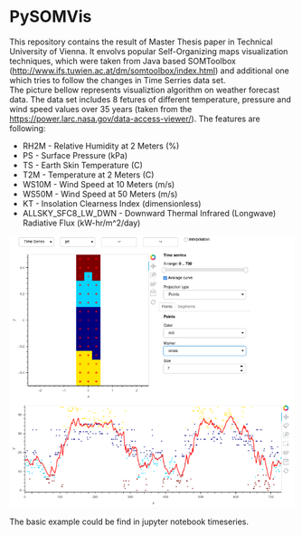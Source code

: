 # PySOMVis

This repository contains the result of Master Thesis paper in Technical University of Vienna. It envolvs popular Self-Organizing maps visualization techniques, which were taken from Java based SOMToolbox (http://www.ifs.tuwien.ac.at/dm/somtoolbox/index.html) and additional one which tries to follow the changes in Time Serries data set.<br>
The picture bellow represents visualiztion algorithm on weather forecast data. The data set includes 8 fetures of different temperature, pressure and wind speed values over 35 years (taken from the https://power.larc.nasa.gov/data-access-viewer/). The features are following:
<ul>
  <li>RH2M - Relative Humidity at 2 Meters (%)</li>
  <li>PS - Surface Pressure (kPa)</li>
  <li>TS - Earth Skin Temperature (C)</li>
  <li>T2M - Temperature at 2 Meters (C)</li>
  <li>WS10M - Wind Speed at 10 Meters (m/s)</li>
  <li>WS50M - Wind Speed at 50 Meters (m/s)</li>
  <li>KT - Insolation Clearness Index (dimensionless)</li>
  <li>ALLSKY_SFC8_LW_DWN - Downward Thermal Infrared (Longwave) Radiative Flux (kW-hr/m^2/day)</li>
  </ul>
 <p align="center"><img src="PySOMVis/pics/SOM_TimeSerries.PNG" width=550/></p>
 
 The basic example could be find in jupyter notebook timeseries.
